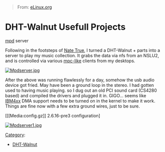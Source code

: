 > From: [eLinux.org](http://eLinux.org/DHT-Walnut_Usefull_Projects "http://eLinux.org/DHT-Walnut_Usefull_Projects")


# DHT-Walnut Usefull Projects



[mpd](http://www.musicpd.org/) server

Following in the footsteps of [Nate
True](http://devices.natetrue.com/musicap/), I turned a DHT-Walnut +
parts into a server to play my music collection. It grabs the data via
nfs from an NSLU2, and is controlled via various
[mpc-like](http://www.musicpd.org/clients.shtml) clients from my
desktops.

[![Mpdserver.jpg](http://eLinux.org/images/6/6b/Mpdserver.jpg)](http://eLinux.org/File:Mpdserver.jpg)

After the above was running flawlessly for a day, somehow the usb audio
device got fried. May have been a ground loop in the stereo. I had
gotten used to having music playing. so I dug out an old PCI sound card
(CS4280 based) and compiled the drivers and plugged it in. GIGO... seems
like
[IBM4xx](http://eLinux.org/index.php?title=IBM4xx&action=edit&redlink=1 "IBM4xx (page does not exist)")
DMA support needs to be turned on in the kernel to make it work. Things
are fine now with a few extra ground wires, just to be sure.

[[[Media:config.gz]] 2.6.16-pre3 configuration]

[![Mpdserver1.jpg](http://eLinux.org/images/0/0a/Mpdserver1.jpg)](http://eLinux.org/File:Mpdserver1.jpg)


[Category](http://eLinux.org/Special:Categories "Special:Categories"):

-   [DHT-Walnut](http://eLinux.org/Category:DHT-Walnut "Category:DHT-Walnut")

